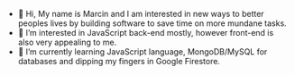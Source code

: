 - 👋 Hi, My name is Marcin and I am interested in new ways to better peoples lives by building software to save time on more mundane tasks.
- 👀 I’m interested in JavaScript back-end mostly, however front-end is also very appealing to me.
- 🌱 I’m currently learning JavaScript language, MongoDB/MySQL for databases and dipping my fingers in Google Firestore.

<!---
leantis/leantis is a ✨ special ✨ repository because its `README.md` (this file) appears on your GitHub profile.
You can click the Preview link to take a look at your changes.

 📫 How to reach me - just send me email to leantis@gmail.com
--->
